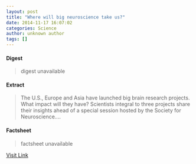 ```yaml
---
layout: post
title: "Where will big neuroscience take us?"
date: 2014-11-17 16:07:02
categories: Science
author: unknown author
tags: []
---
```



#### Digest
>digest unavailable

#### Extract
>The U.S., Europe and Asia have launched big brain research projects. What impact will they have? Scientists integral to three projects share their insights ahead of a special session hosted by the Society for Neuroscience....

#### Factsheet
>factsheet unavailable

[Visit Link](http://feeds.sciencedaily.com/~r/sciencedaily/~3/6aY0Mc4InK4/141117110702.htm)


